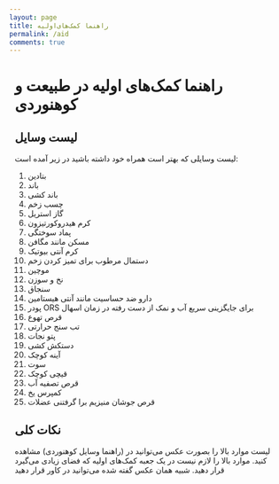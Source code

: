 ```yaml
---
layout: page
title: راهنما کمک‌های‌اولیه
permalink: /aid
comments: true
---
```


<div class="row justify-content-between tools" style="margin-right:10px;margin-left:10px;">

<h1>راهنما کمک‌های اولیه در طبیعت و کوهنوردی</h1>

<h2>لیست وسایل</h2>
<p>
لیست وسایلی که بهتر است همراه خود داشته باشید در زیر آمده است: <br />

<ol>
<li>بتادین</li>
<li>باند</li>
<li>باند کشی</li>
<li>چسب زخم</li>
<li>گاز استریل</li>
<li>کرم هیدروکورتیزون</li>
<li>پماد سوختگی</li>
<li>مسکن مانند مگافن</li>
<li>کرم آنتی بیوتیک</li>
<li>دستمال مرطوب برای تمیز کردن زخم</li>
<li>موچین</li>
<li>نخ و سوزن</li>
<li>سنجاق</li>
<li>دارو ضد حساسیت مانند آنتی هیستامین</li>
<li>پودر ORS برای جایگزینی سریع آب و نمک از دست رفته در زمان اسهال</li>
<li>قرص تهوع</li>
<li>تب سنج حرارتی</li>
<li>پتو نجات</li>
<li>دستکش کشی</li>
<li>آینه کوچک</li>
<li>سوت</li>
<li>قیچی کوچک</li>
<li>قرص تصفیه آب</li>
<li>کمپرس یخ</li>
<li>قرص جوشان منیزیم برا گرفتنی عضلات</li>
</ol>

</p>

<h2>نکات کلی</h2>
<p>
لیست موارد بالا را بصورت عکس می‌توانید در (راهنما وسایل کوهنوردی) مشاهده کنید. موارد بالا را لازم نیست در یک جعبه کمک‌های اولیه که فضای زیادی می‌گیرد قرار دهید. شبیه همان عکس گفته شده می‌توانید در کاور قرار دهید
</p>

</div>